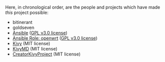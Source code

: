 Here, in chronological order, are the people and projects which have made *this* project possible:
* bitinerant
* goldseven
* [Ansible](https://www.ansible.com/) ([GPL v3.0 license](https://pypi.org/project/ansible/))
* [Ansible Role: openwrt](https://github.com/gekmihesg/ansible-openwrt) ([GPL v3.0 license](https://github.com/gekmihesg/ansible-openwrt/blob/master/LICENSE))
* [Kivy](https://kivy.org/) (MIT license)
* [KivyMD](https://github.com/HeaTTheatR/KivyMD) (MIT license)
* [CreatorKivyProject](https://github.com/HeaTTheatR/CreatorKivyProject) (MIT license)

